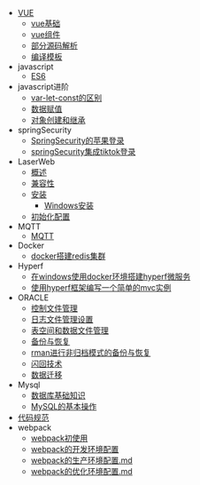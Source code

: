 - [VUE](vue/vue源码学习.md)
  - [vue基础](vue/vue基础.md)
  - [vue组件](vue/vue组件.md)
  - [部分源码解析](vue/部分源码解析.md)
  - [编译模板](vue/编译模板.md)
- javascript
  - [ES6](javascript/es6/es6.md)
- javascript进阶
  - [var-let-const的区别](javascript/js%E8%BF%9B%E9%98%B6/../js进阶/var-let-const的区别.md)
  - [数据赋值](javascript/js进阶/数据赋值.md)
  - [对象创建和继承](javascript/js进阶/对象的创建和继承.md)
- springSecurity
  - [SpringSecurity的苹果登录](springSecurity/SpringSecurity的苹果登录.md)
  - [springSecurity集成tiktok登录](springSecurity/springSecurity集成tiktok登录.md)
- LaserWeb
  - [概述](Laser-Web/概述.md)
  - [兼容性](Laser-Web/兼容性.md)
  - [安装](Laser-Web/安装.md)
    - [Windows安装](Laser-Web/Windows安装.md)
  - [初始化配置](Laser-Web/初始化配置.md)
- MQTT
  - [MQTT](MQTT/mqtt.md)
- Docker
  - [docker搭建redis集群](redis/docker搭建redis集群.md)
- Hyperf
  - [在windows使用docker环境搭建hyperf微服务](hyperf/在windows使用docker环境搭建hyperf微服务.md)
  - [使用hyperf框架编写一个简单的mvc实例](hyperf/使用hyperf框架编写一个简单的mvc实例.md)
- ORACLE
  - [控制文件管理](oracle/控制文件管理.md)
  - [日志文件管理设置](oracle/日志文件管理设置.md)
  - [表空间和数据文件管理](oracle/表空间和数据文件管理.md)
  - [备份与恢复](oracle/备份与恢复.md)
  - [rman进行非归档模式的备份与恢复](oracle/rman进行非归档模式的备份与恢复.md)
  - [闪回技术](oracle/闪回技术.md)
  - [数据迁移](oracle/数据迁移.md)
- Mysql
  - [数据库基础知识](mysql/数据库基础知识.md)
  - [MySQL的基本操作](mysql/MySQL的基本操作.md)
- [代码规范](code-specification/specification.md)
- webpack
  - [webpack初使用](./webpack/webpack初使用.md)
  - [webpack的开发环境配置](./webpack/webpack的开发环境配置.md)
  - [webpack的生产环境配置.md](./webpack/webpack的生产环境配置.md)
  - [webpack的优化环境配置.md](./webpack/webpack的优化环境配置.md)